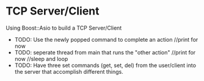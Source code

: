 # TCP Server/Client
Using Boost::Asio to build a TCP Server/Client

- TODO: Use the newly popped command to complete an action //print for now
- TODO: seperate thread from main that runs the "other action" //print for now //sleep and loop
- TODO: Have three set commands (get, set, del) from the user/client into the server that accomplish different things.
